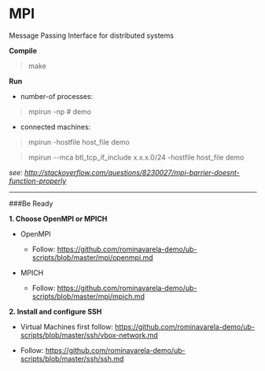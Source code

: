 # MPI
Message Passing Interface for distributed systems

**Compile**

 > make

**Run**

* number-of processes:
 > mpirun -np # demo

* connected machines:

 > mpirun -hostfile host_file demo

 > mpirun --mca btl_tcp_if_include x.x.x.0/24 -hostfile host_file demo

*see: http://stackoverflow.com/questions/8230027/mpi-barrier-doesnt-function-properly*

---

###Be Ready

**1. Choose OpenMPI or MPICH**

 * OpenMPI

     * Follow: https://github.com/rominavarela-demo/ub-scripts/blob/master/mpi/openmpi.md

 * MPICH

     * Follow: https://github.com/rominavarela-demo/ub-scripts/blob/master/mpi/mpich.md

**2. Install and configure SSH**

 * Virtual Machines first follow: https://github.com/rominavarela-demo/ub-scripts/blob/master/ssh/vbox-network.md

 * Follow: https://github.com/rominavarela-demo/ub-scripts/blob/master/ssh/ssh.md
